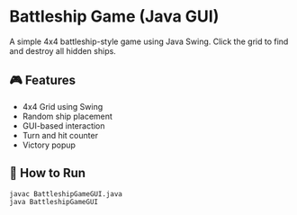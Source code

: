 # Battleship Game (Java GUI)

A simple 4x4 battleship-style game using Java Swing. Click the grid to find and destroy all hidden ships.

## 🎮 Features
- 4x4 Grid using Swing
- Random ship placement
- GUI-based interaction
- Turn and hit counter
- Victory popup

## 🚀 How to Run
```bash
javac BattleshipGameGUI.java
java BattleshipGameGUI
